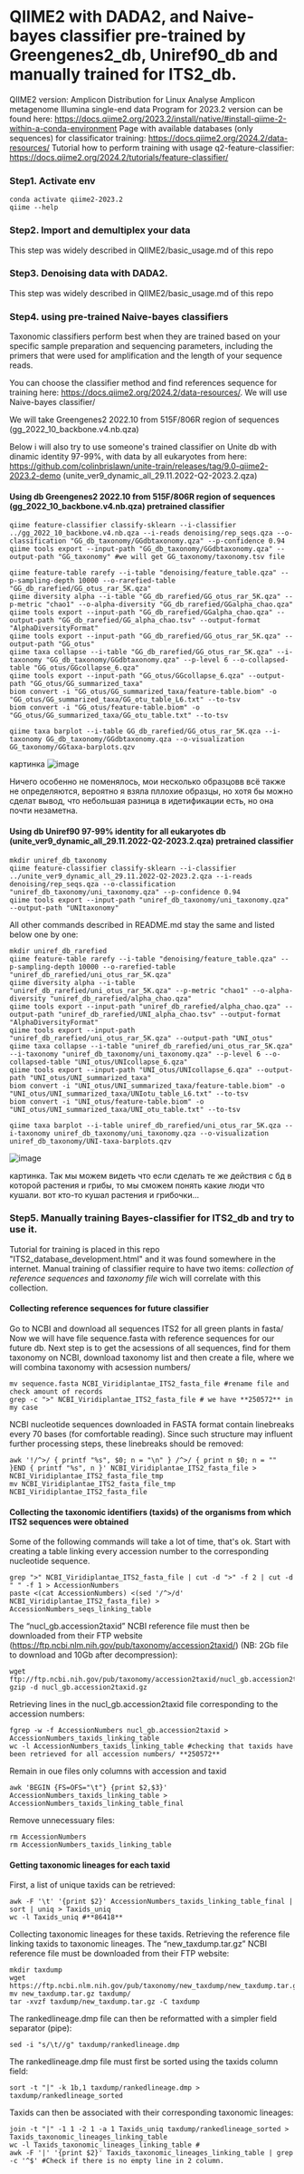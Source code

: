 # QIIME2 with DADA2, and Naive-bayes classifier pre-trained by Greengenes2_db, Uniref90_db and manually trained for ITS2_db.

QIIME2 version: Amplicon Distribution for Linux
Analyse Amplicon metagenome Illumina single-end data
Program for 2023.2 version can be found here: https://docs.qiime2.org/2023.2/install/native/#install-qiime-2-within-a-conda-environment
Page with available databases (only sequences) for classificator training: https://docs.qiime2.org/2024.2/data-resources/
Tutorial how to perform training with usage q2-feature-classifier: https://docs.qiime2.org/2024.2/tutorials/feature-classifier/ 

### Step1. Activate env
```
conda activate qiime2-2023.2
qiime --help
```
### Step2. Import and demultiplex your data
This step was widely described in QIIME2/basic_usage.md of this repo

### Step3. Denoising data with DADA2.
This step was widely described in QIIME2/basic_usage.md of this repo

### Step4. using pre-trained Naive-bayes classifiers
Taxonomic classifiers perform best when they are trained based on your specific sample preparation and sequencing parameters, including the primers that were used for amplification and the length of your sequence reads.

You can choose the classifier method and find references sequence for training here: https://docs.qiime2.org/2024.2/data-resources/. We will use Naive-bayes classifier/

We will take Greengenes2 2022.10 from 515F/806R region of sequences (gg_2022_10_backbone.v4.nb.qza)

Below i will also try to use someone's trained classifier on Unite db with dinamic identity 97-99%, with data by all eukaryotes from here: https://github.com/colinbrislawn/unite-train/releases/tag/9.0-qiime2-2023.2-demo (unite_ver9_dynamic_all_29.11.2022-Q2-2023.2.qza)

#### Using db Greengenes2 2022.10 from 515F/806R region of sequences (gg_2022_10_backbone.v4.nb.qza) pretrained classifier

```mkdir GG_db_taxonomy
qiime feature-classifier classify-sklearn --i-classifier ../gg_2022_10_backbone.v4.nb.qza --i-reads denoising/rep_seqs.qza --o-classification "GG_db_taxonomy/GGdbtaxonomy.qza" --p-confidence 0.94
qiime tools export --input-path "GG_db_taxonomy/GGdbtaxonomy.qza" --output-path "GG_taxonomy" #we will get GG_taxonomy/taxonomy.tsv file
```

```mkdir GG_db_rarefied
qiime feature-table rarefy --i-table "denoising/feature_table.qza" --p-sampling-depth 10000 --o-rarefied-table "GG_db_rarefied/GG_otus_rar_5K.qza"
qiime diversity alpha --i-table "GG_db_rarefied/GG_otus_rar_5K.qza" --p-metric "chao1" --o-alpha-diversity "GG_db_rarefied/GGalpha_chao.qza"
qiime tools export --input-path "GG_db_rarefied/GGalpha_chao.qza" --output-path "GG_db_rarefied/GG_alpha_chao.tsv" --output-format "AlphaDiversityFormat"
qiime tools export --input-path "GG_db_rarefied/GG_otus_rar_5K.qza" --output-path "GG_otus"
qiime taxa collapse --i-table "GG_db_rarefied/GG_otus_rar_5K.qza" --i-taxonomy "GG_db_taxonomy/GGdbtaxonomy.qza" --p-level 6 --o-collapsed-table "GG_otus/GGcollapse_6.qza"
qiime tools export --input-path "GG_otus/GGcollapse_6.qza" --output-path "GG_otus/GG_summarized_taxa"
biom convert -i "GG_otus/GG_summarized_taxa/feature-table.biom" -o "GG_otus/GG_summarized_taxa/GG_otu_table_L6.txt" --to-tsv
biom convert -i "GG_otus/feature-table.biom" -o "GG_otus/GG_summarized_taxa/GG_otu_table.txt" --to-tsv

qiime taxa barplot --i-table GG_db_rarefied/GG_otus_rar_5K.qza --i-taxonomy GG_db_taxonomy/GGdbtaxonomy.qza --o-visualization GG_taxonomy/GGtaxa-barplots.qzv
```
картинка
![image](https://github.com/AIKozyreva/metagenomics/assets/74992091/3a4ac555-88d0-4737-90b7-6781a8f0f66d)

Ничего особенно не поменялось, мои несколько образцовв всё также не определяются, вероятно я взяла пллохие образцы, но хотя бы можно сделат вывод, что небольшая разница в идетификации есть, но она почти незаметна. 


#### Using db Uniref90 97-99% identity for all eukaryotes db (unite_ver9_dynamic_all_29.11.2022-Q2-2023.2.qza) pretrained classifier

```
mkdir uniref_db_taxonomy
qiime feature-classifier classify-sklearn --i-classifier ../unite_ver9_dynamic_all_29.11.2022-Q2-2023.2.qza --i-reads denoising/rep_seqs.qza --o-classification "uniref_db_taxonomy/uni_taxonomy.qza" --p-confidence 0.94
qiime tools export --input-path "uniref_db_taxonomy/uni_taxonomy.qza" --output-path "UNItaxonomy"

```
All other commands described in README.md stay the same and listed below one by one:

```
mkdir uniref_db_rarefied
qiime feature-table rarefy --i-table "denoising/feature_table.qza" --p-sampling-depth 10000 --o-rarefied-table "uniref_db_rarefied/uni_otus_rar_5K.qza"
qiime diversity alpha --i-table "uniref_db_rarefied/uni_otus_rar_5K.qza" --p-metric "chao1" --o-alpha-diversity "uniref_db_rarefied/alpha_chao.qza"
qiime tools export --input-path "uniref_db_rarefied/alpha_chao.qza" --output-path "uniref_db_rarefied/UNI_alpha_chao.tsv" --output-format "AlphaDiversityFormat"
qiime tools export --input-path "uniref_db_rarefied/uni_otus_rar_5K.qza" --output-path "UNI_otus"
qiime taxa collapse --i-table "uniref_db_rarefied/uni_otus_rar_5K.qza" --i-taxonomy "uniref_db_taxonomy/uni_taxonomy.qza" --p-level 6 --o-collapsed-table "UNI_otus/UNIcollapse_6.qza" 
qiime tools export --input-path "UNI_otus/UNIcollapse_6.qza" --output-path "UNI_otus/UNI_summarized_taxa"
biom convert -i "UNI_otus/UNI_summarized_taxa/feature-table.biom" -o "UNI_otus/UNI_summarized_taxa/UNIotu_table_L6.txt" --to-tsv
biom convert -i "UNI_otus/feature-table.biom" -o "UNI_otus/UNI_summarized_taxa/UNI_otu_table.txt" --to-tsv

qiime taxa barplot --i-table uniref_db_rarefied/uni_otus_rar_5K.qza --i-taxonomy uniref_db_taxonomy/uni_taxonomy.qza --o-visualization uniref_db_taxonomy/UNI-taxa-barplots.qzv
```
![image](https://github.com/AIKozyreva/metagenomics/assets/74992091/46dc516c-8788-4832-a04f-e049f70d09a9)

картинка. Так мы можем видеть что если сделать те же действия с бд в которой растения и грибы, то мы сможем понять какие люди что кушали. вот кто-то кушал растения и грибочки...

### Step5. Manually training Bayes-classifier for ITS2_db and try to use it. 
Tutorial for training is placed in this repo "ITS2_database_development.html" and it was found somewhere in the internet.
Manual training of classifier require to have two items: _collection of reference sequences_ and _taxonomy file_ wich will correlate with this collection.

#### Collecting reference sequences for future classifier
Go to NCBI and download all sequences ITS2 for all green plants in fasta/ Now we will have file sequence.fasta with reference sequences for our future db.
Next step is to get the acsessions of all sequences, find for them taxonomy on NCBI, download taxonomy list and then create a file, where we will combina taxonomy with acsession numbers/

```
mv sequence.fasta NCBI_Viridiplantae_ITS2_fasta_file #rename file and check amount of records
grep -c ">" NCBI_Viridiplantae_ITS2_fasta_file # we have **250572** in my case
```

NCBI nucleotide sequences downloaded in FASTA format contain linebreaks every 70 bases (for comfortable reading). Since such structure may influent further processing steps, these linebreaks should be removed:

```
awk '!/^>/ { printf "%s", $0; n = "\n" } /^>/ { print n $0; n = "" }END { printf "%s", n }' NCBI_Viridiplantae_ITS2_fasta_file > NCBI_Viridiplantae_ITS2_fasta_file_tmp
mv NCBI_Viridiplantae_ITS2_fasta_file_tmp NCBI_Viridiplantae_ITS2_fasta_file
```

#### Collecting the taxonomic identifiers (taxids) of the organisms from which ITS2 sequences were obtained
Some of the following commands will take a lot of time, that's ok. Start with creating a table linking every accession number to the corresponding nucleotide sequence. 

```
grep ">" NCBI_Viridiplantae_ITS2_fasta_file | cut -d ">" -f 2 | cut -d " " -f 1 > AccessionNumbers
paste <(cat AccessionNumbers) <(sed '/^>/d' NCBI_Viridiplantae_ITS2_fasta_file) > AccessionNumbers_seqs_linking_table
```
The “nucl_gb.accession2taxid” NCBI reference file must then be downloaded from their FTP website (https://ftp.ncbi.nlm.nih.gov/pub/taxonomy/accession2taxid/)
(NB: 2Gb file to download and 10Gb after decompression):

```
wget ftp://ftp.ncbi.nih.gov/pub/taxonomy/accession2taxid/nucl_gb.accession2taxid.gz
gzip -d nucl_gb.accession2taxid.gz
```
Retrieving lines in the nucl_gb.accession2taxid file corresponding to the accession numbers:

```
fgrep -w -f AccessionNumbers nucl_gb.accession2taxid > AccessionNumbers_taxids_linking_table
wc -l AccessionNumbers_taxids_linking_table #checking that taxids have been retrieved for all accession numbers/ **250572**
```
Remain in oue files only columns with accession and taxid
```
awk 'BEGIN {FS=OFS="\t"} {print $2,$3}' AccessionNumbers_taxids_linking_table > AccessionNumbers_taxids_linking_table_final
```
Remove unnecessuary files:
```
rm AccessionNumbers
rm AccessionNumbers_taxids_linking_table
```

#### Getting taxonomic lineages for each taxid
First, a list of unique taxids can be retrieved:

```
awk -F '\t' '{print $2}' AccessionNumbers_taxids_linking_table_final | sort | uniq > Taxids_uniq
wc -l Taxids_uniq #**86418**
```

Collecting taxonomic lineages for these taxids. Retrieving the reference file linking taxids to taxonomic lineages. The “new_taxdump.tar.gz” NCBI reference file must be downloaded from their FTP website:
```
mkdir taxdump
wget https://ftp.ncbi.nlm.nih.gov/pub/taxonomy/new_taxdump/new_taxdump.tar.gz
mv new_taxdump.tar.gz taxdump/
tar -xvzf taxdump/new_taxdump.tar.gz -C taxdump
```
The rankedlineage.dmp file can then be reformatted with a simpler field separator (pipe):
```
sed -i "s/\t//g" taxdump/rankedlineage.dmp
```

The rankedlineage.dmp file must first be sorted using the taxids column field:
```
sort -t "|" -k 1b,1 taxdump/rankedlineage.dmp > taxdump/rankedlineage_sorted
```
Taxids can then be associated with their corresponding taxonomic lineages:
```
join -t "|" -1 1 -2 1 -a 1 Taxids_uniq taxdump/rankedlineage_sorted > Taxids_taxonomic_lineages_linking_table
wc -l Taxids_taxonomic_lineages_linking_table #
awk -F '|' '{print $2}' Taxids_taxonomic_lineages_linking_table | grep -c '^$' #Check if there is no empty line in 2 column. 
```










